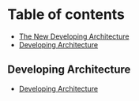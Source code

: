 # Table of contents

* [The New Developing Architecture](README.md)
* [Developing Architecture](developing-architecture/developing_architecture.md)

## Developing Architecture

* [Developing Architecture](developing-architecture/developing_architecture.md)

